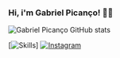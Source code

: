### Hi, i'm Gabriel Picanço! 🐱‍💻

![Gabriel Picanço GitHub stats](https://github-readme-stats.vercel.app/api?username=GabrielPicanco&show_icons=true&theme=highcontrast)

[![Skills](https://img.shields.io/badge/Python-14354C?style=for-the-badge&logo=python&logoColor=white)]
[![Instagram](https://img.shields.io/badge/Instagram-E4405F?style=for-the-badge&logo=instagram&logoColor=white)](https://instagram.com/_gabrielpicancodev)
